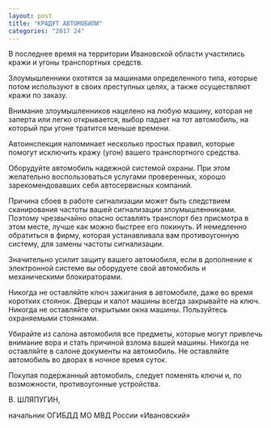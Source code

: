 ```yaml
---
layout: post
title: "КРАДУТ АВТОМОБИЛИ"
categories: "2017 24"
---
```


В последнее время на территории Ивановской области участились кражи и угоны транспортных средств.

Злоумышленники охотятся за машинами определенного типа, которые потом используют в своих преступных целях, а также осуществляют кражи по заказу.

Внимание злоумышленников нацелено на любую машину, которая не заперта или легко открывается, выбор падает на тот автомобиль, на который при угоне тратится меньше времени.

Автоинспекция напоминает несколько простых правил, которые помогут исключить кражу (угон) вашего транспортного средства.

Оборудуйте автомобиль надежной системой охраны. При этом желательно воспользоваться услугами проверенных, хорошо зарекомендовавших себя автосервисных компаний.

Причина сбоев в работе сигнализации может быть следствием сканирования частоты вашей сигнализации злоумышленниками. Поэтому чрезвычайно опасно оставлять транспорт без присмотра в этом месте, лучше как можно быстрее его покинуть. И немедленно обратиться в фирму, которая устанавливала вам противоугонную систему, для замены частоты сигнализации.

Значительно усилит защиту вашего автомобиля, если в дополнение к электронной системе вы оборудуете свой автомобиль и механическими блокираторами.

Никогда не оставляйте ключ зажигания в автомобиле, даже во время коротких стоянок. Дверцы и капот машины всегда закрывайте на ключ. Никогда не оставляйте открытыми окна машины. Пользуйтесь охраняемыми стоянками.

Убирайте из салона автомобиля все предметы, которые могут привлечь внимание вора и стать причиной взлома вашей машины. Никогда не оставляйте в салоне документы на автомобиль. Не оставляйте автомобиль во дворах в ночное время суток.

Покупая подержанный автомобиль, следует поменять ключи и, по возможности, противоугонные устройства.

В. ШЛЯПУГИН,

начальник ОГИБДД МО МВД России «Ивановский»


